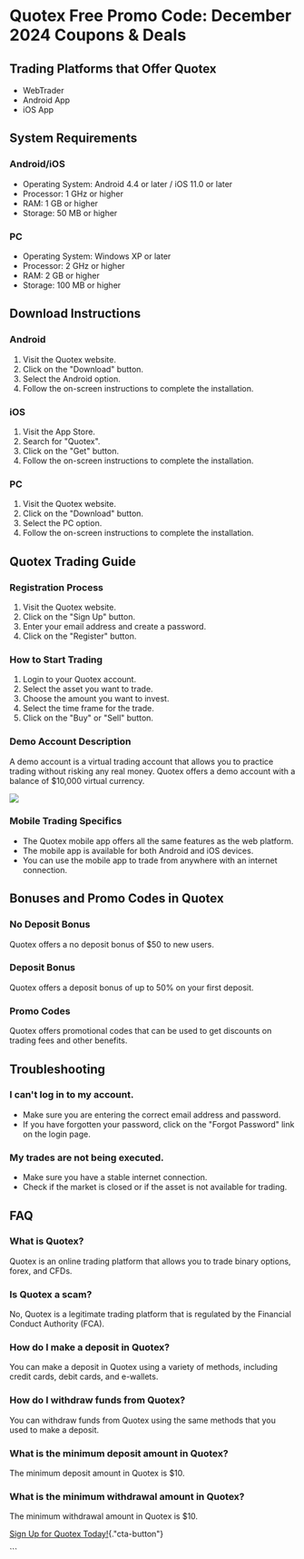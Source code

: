 # Quotex Free Promo Code: December 2024 Coupons & Deals

## Trading Platforms that Offer Quotex

-   WebTrader
-   Android App
-   iOS App

## System Requirements

### Android/iOS

-   Operating System: Android 4.4 or later / iOS 11.0 or later
-   Processor: 1 GHz or higher
-   RAM: 1 GB or higher
-   Storage: 50 MB or higher

### PC

-   Operating System: Windows XP or later
-   Processor: 2 GHz or higher
-   RAM: 2 GB or higher
-   Storage: 100 MB or higher

## Download Instructions

### Android

1.  Visit the Quotex website.
2.  Click on the "Download" button.
3.  Select the Android option.
4.  Follow the on-screen instructions to complete the installation.

### iOS

1.  Visit the App Store.
2.  Search for "Quotex".
3.  Click on the "Get" button.
4.  Follow the on-screen instructions to complete the installation.

### PC

1.  Visit the Quotex website.
2.  Click on the "Download" button.
3.  Select the PC option.
4.  Follow the on-screen instructions to complete the installation.

## Quotex Trading Guide

### Registration Process

1.  Visit the Quotex website.
2.  Click on the "Sign Up" button.
3.  Enter your email address and create a password.
4.  Click on the "Register" button.

### How to Start Trading

1.  Login to your Quotex account.
2.  Select the asset you want to trade.
3.  Choose the amount you want to invest.
4.  Select the time frame for the trade.
5.  Click on the "Buy" or "Sell" button.

### Demo Account Description

A demo account is a virtual trading account that allows you to practice
trading without risking any real money. Quotex offers a demo account
with a balance of \$10,000 virtual currency.

[![](https://static.quotex.io/files/4_en/300_250.jpg)](https://traff.sbs/brokerqxlid)

### Mobile Trading Specifics

-   The Quotex mobile app offers all the same features as the web
    platform.
-   The mobile app is available for both Android and iOS devices.
-   You can use the mobile app to trade from anywhere with an internet
    connection.

## Bonuses and Promo Codes in Quotex

### No Deposit Bonus

Quotex offers a no deposit bonus of \$50 to new users.

### Deposit Bonus

Quotex offers a deposit bonus of up to 50% on your first deposit.

### Promo Codes

Quotex offers promotional codes that can be used to get discounts on
trading fees and other benefits.

## Troubleshooting

### I can\'t log in to my account.

-   Make sure you are entering the correct email address and password.
-   If you have forgotten your password, click on the "Forgot
    Password" link on the login page.

### My trades are not being executed.

-   Make sure you have a stable internet connection.
-   Check if the market is closed or if the asset is not available for
    trading.

## FAQ

### What is Quotex?

Quotex is an online trading platform that allows you to trade binary
options, forex, and CFDs.

### Is Quotex a scam?

No, Quotex is a legitimate trading platform that is regulated by the
Financial Conduct Authority (FCA).

### How do I make a deposit in Quotex?

You can make a deposit in Quotex using a variety of methods, including
credit cards, debit cards, and e-wallets.

### How do I withdraw funds from Quotex?

You can withdraw funds from Quotex using the same methods that you used
to make a deposit.

### What is the minimum deposit amount in Quotex?

The minimum deposit amount in Quotex is \$10.

### What is the minimum withdrawal amount in Quotex?

The minimum withdrawal amount in Quotex is \$10.

[Sign Up for Quotex
Today!](\%22https://traff.sbs/brokerqxsignup\%22){."cta-button"}

\`\`\`


